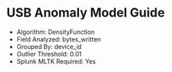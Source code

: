 # USB Anomaly Model Guide
- Algorithm: DensityFunction
- Field Analyzed: bytes_written
- Grouped By: device_id
- Outlier Threshold: 0.01
- Splunk MLTK Required: Yes